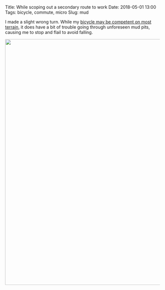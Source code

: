 Title: While scoping out a secondary route to work
Date: 2018-05-01 13:00
Tags: bicycle, commute, micro
Slug: mud

I made a slight wrong turn. While my [bicycle may be competent on most terrain](/2015/08/05/semi-skim), it does have a bit of trouble going through unforeseen mud pits, causing me to stop and flail to avoid falling.

<img src="/media/images/2018-05-01 mud.jpg" width="800px" class="align-center" loading="lazy" />
